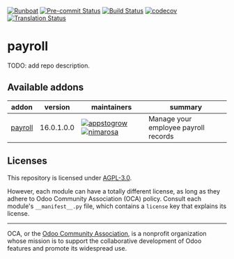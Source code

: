 
[![Runboat](https://img.shields.io/badge/runboat-Try%20me-875A7B.png)](https://runboat.odoo-community.org/builds?repo=OCA/payroll&target_branch=16.0)
[![Pre-commit Status](https://github.com/OCA/payroll/actions/workflows/pre-commit.yml/badge.svg?branch=16.0)](https://github.com/OCA/payroll/actions/workflows/pre-commit.yml?query=branch%3A16.0)
[![Build Status](https://github.com/OCA/payroll/actions/workflows/test.yml/badge.svg?branch=16.0)](https://github.com/OCA/payroll/actions/workflows/test.yml?query=branch%3A16.0)
[![codecov](https://codecov.io/gh/OCA/payroll/branch/16.0/graph/badge.svg)](https://codecov.io/gh/OCA/payroll)
[![Translation Status](https://translation.odoo-community.org/widgets/payroll-16-0/-/svg-badge.svg)](https://translation.odoo-community.org/engage/payroll-16-0/?utm_source=widget)

<!-- /!\ do not modify above this line -->

# payroll

TODO: add repo description.

<!-- /!\ do not modify below this line -->

<!-- prettier-ignore-start -->

[//]: # (addons)

Available addons
----------------
addon | version | maintainers | summary
--- | --- | --- | ---
[payroll](payroll/) | 16.0.1.0.0 | [![appstogrow](https://github.com/appstogrow.png?size=30px)](https://github.com/appstogrow) [![nimarosa](https://github.com/nimarosa.png?size=30px)](https://github.com/nimarosa) | Manage your employee payroll records

[//]: # (end addons)

<!-- prettier-ignore-end -->

## Licenses

This repository is licensed under [AGPL-3.0](LICENSE).

However, each module can have a totally different license, as long as they adhere to Odoo Community Association (OCA)
policy. Consult each module's `__manifest__.py` file, which contains a `license` key
that explains its license.

----
OCA, or the [Odoo Community Association](http://odoo-community.org/), is a nonprofit
organization whose mission is to support the collaborative development of Odoo features
and promote its widespread use.

